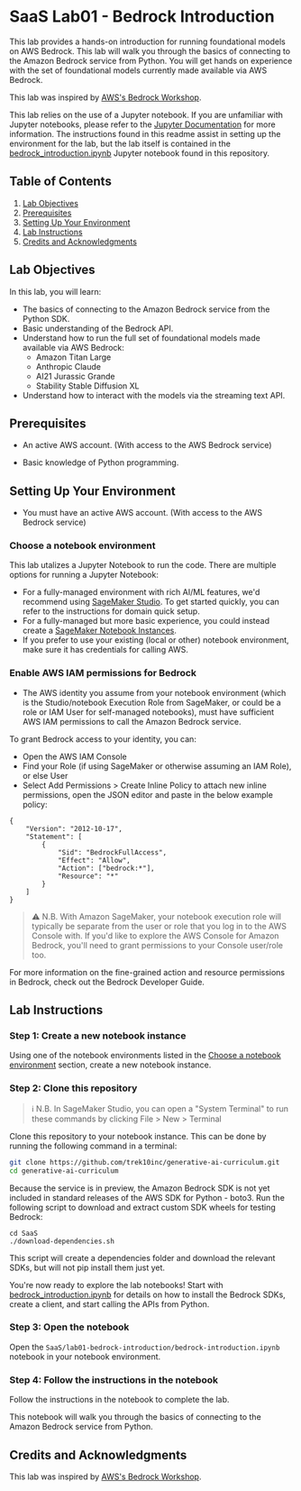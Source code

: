 # SaaS Lab01 - Bedrock Introduction

This lab provides a hands-on introduction for running foundational models on AWS Bedrock. This lab will walk you through the basics of connecting to the Amazon Bedrock service from Python. You will get hands on experience with the set of foundational models currently made available via AWS Bedrock.

This lab was inspired by [AWS's Bedrock Workshop](https://github.com/aws-samples/amazon-bedrock-workshop).

This lab relies on the use of a Jupyter notebook. If you are unfamiliar with Jupyter notebooks, please refer to the [Jupyter Documentation](https://jupyter-notebook.readthedocs.io/en/stable/notebook.html) for more information. The instructions found in this readme assist in setting up the environment for the lab, but the lab itself is contained in the [bedrock_introduction.ipynb](bedrock_introduction.ipynb) Jupyter notebook found in this repository.
## Table of Contents

1. [Lab Objectives](#lab-objectives)
2. [Prerequisites](#prerequisites)
3. [Setting Up Your Environment](#setting-up-your-environment)
4. [Lab Instructions](#lab-instructions)
5. [Credits and Acknowledgments](#credits-and-acknowledgments)

<!-- 5. [Troubleshooting](#troubleshooting)
6. [Contact](#contact)) -->

## Lab Objectives

In this lab, you will learn:

- The basics of connecting to the Amazon Bedrock service from the Python SDK.
- Basic understanding of the Bedrock API.
- Understand how to run the full set of foundational models made available via AWS Bedrock:
    - Amazon Titan Large
    - Anthropic Claude
    - AI21 Jurassic Grande
    - Stability Stable Diffusion XL
- Understand how to interact with the models via the streaming text API.

## Prerequisites
- An active AWS account. (With access to the AWS Bedrock service)
<!-- - AWS CLI installed and given access to said account. -->
- Basic knowledge of Python programming.
<!-- - Familiarity with command line interface (CLI). -->
<!-- - Basic understanding of AWS services (specifically [EC2](https://docs.aws.amazon.com/AWSEC2/latest/UserGuide/concepts.html) and [CloudFormation](https://docs.aws.amazon.com/AWSCloudFormation/latest/UserGuide/Welcome.html)) and cloud computing basics. -->

<!-- For more information on configuring your CLI please refer to the [AWS CLI Documentation](https://docs.aws.amazon.com/cli/latest/userguide/cli-chap-install.html) and [Configuring the CLI Documentation](https://docs.aws.amazon.com/cli/latest/userguide/cli-configure-files.html) for instructions on how to do so. -->


## Setting Up Your Environment
- You must have an active AWS account. (With access to the AWS Bedrock service)

### Choose a notebook environment
This lab utalizes a Jupyter Notebook to run the code. There are multiple options for running a Jupyter Notebook:
- For a fully-managed environment with rich AI/ML features, we'd recommend using [SageMaker Studio](https://docs.aws.amazon.com/sagemaker/latest/dg/studio.html). To get started quickly, you can refer to the instructions for domain quick setup.
- For a fully-managed but more basic experience, you could instead create a [SageMaker Notebook Instances](https://docs.aws.amazon.com/sagemaker/latest/dg/nbi.html).
    <!-- - we provide CF? -->
- If you prefer to use your existing (local or other) notebook environment, make sure it has credentials for calling AWS.


### Enable AWS IAM permissions for Bedrock
- The AWS identity you assume from your notebook environment (which is the Studio/notebook Execution Role from SageMaker, or could be a role or IAM User for self-managed notebooks), must have sufficient AWS IAM permissions to call the Amazon Bedrock service.

To grant Bedrock access to your identity, you can:

- Open the AWS IAM Console
- Find your Role (if using SageMaker or otherwise assuming an IAM Role), or else User
- Select Add Permissions > Create Inline Policy to attach new inline permissions, open the JSON editor and paste in the below example policy:

```
{
    "Version": "2012-10-17",
    "Statement": [
        {
            "Sid": "BedrockFullAccess",
            "Effect": "Allow",
            "Action": ["bedrock:*"],
            "Resource": "*"
        }
    ]
}
```

> ⚠️ N.B. With Amazon SageMaker, your notebook execution role will typically be separate from the user or role that you log in to the AWS Console with. If you'd like to explore the AWS Console for Amazon Bedrock, you'll need to grant permissions to your Console user/role too.

For more information on the fine-grained action and resource permissions in Bedrock, check out the Bedrock Developer Guide.


<!-- N.B. This lab utilizes a CloudFormation template to deploy the required infrastructure for the lab. If you can deploy a CloudFormation template, your environment is ready to go. Because all of the Python code is server-side, no additional setup is required for Python. -->

## Lab Instructions

### Step 1: Create a new notebook instance
Using one of the notebook environments listed in the [Choose a notebook environment](#choose-a-notebook-environment) section, create a new notebook instance.

### Step 2: Clone this repository

> ℹ️ N.B. In SageMaker Studio, you can open a "System Terminal" to run these commands by clicking File > New > Terminal

Clone this repository to your notebook instance. This can be done by running the following command in a terminal:
```bash
git clone https://github.com/trek10inc/generative-ai-curriculum.git
cd generative-ai-curriculum
```

Because the service is in preview, the Amazon Bedrock SDK is not yet included in standard releases of the AWS SDK for Python - boto3. Run the following script to download and extract custom SDK wheels for testing Bedrock:

```
cd SaaS
./download-dependencies.sh
```

This script will create a dependencies folder and download the relevant SDKs, but will not pip install them just yet.

You're now ready to explore the lab notebooks! Start with [bedrock_introduction.ipynb](bedrock_introduction.ipynb) for details on how to install the Bedrock SDKs, create a client, and start calling the APIs from Python.

### Step 3: Open the notebook
Open the `SaaS/lab01-bedrock-introduction/bedrock-introduction.ipynb` notebook in your notebook environment.

### Step 4: Follow the instructions in the notebook
Follow the instructions in the notebook to complete the lab.

This notebook will walk you through the basics of connecting to the Amazon Bedrock service from Python.

## Credits and Acknowledgments

This lab was inspired by [AWS's Bedrock Workshop](https://github.com/aws-samples/amazon-bedrock-workshop).
